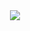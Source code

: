 <div id="container-principal" align="center">
  <img src="https://i.postimg.cc/JzBJqVL0/hello.png" align="center" justify-content="center">
</div>
